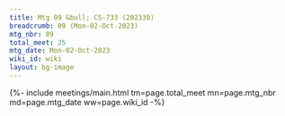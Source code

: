 ```yaml
---
title: Mtg 09 &bull; CS-733 (202330)
breadcrumb: 09 (Mon-02-Oct-2023)
mtg_nbr: 09
total_meet: 25
mtg_date: Mon-02-Oct-2023
wiki_id: wiki
layout: bg-image
---
```


{%- include meetings/main.html
    tm=page.total_meet
    mn=page.mtg_nbr
    md=page.mtg_date
    ww=page.wiki_id
-%}
